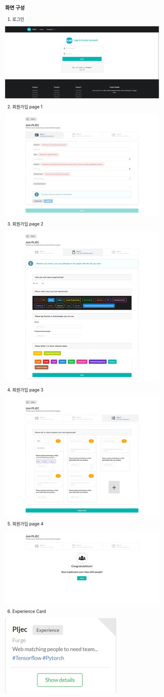 ### 화면 구성

1. 로그인

![](/screenshot/login.jpg)



2. 회원가입 page 1

![](/screenshot/register1.jpg)



3. 회원가입 page 2

![](./screenshot/register2.jpg)



4. 회원가입 page 3

![](./screenshot/register3.jpg)



5. 회원가입 page 4

![](./screenshot/register4.jpg)



6. Experience Card

![](./screenshot/experienceCard.jpg)
